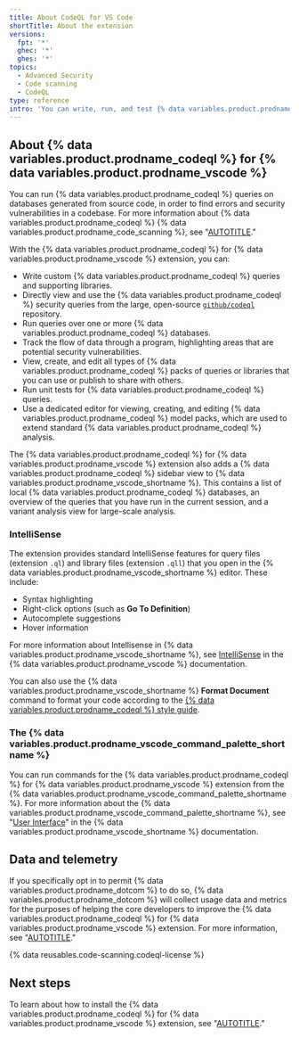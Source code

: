 ```yaml
---
title: About CodeQL for VS Code
shortTitle: About the extension
versions:
  fpt: '*'
  ghec: '*'
  ghes: '*'
topics:
  - Advanced Security
  - Code scanning
  - CodeQL
type: reference
intro: 'You can write, run, and test {% data variables.product.prodname_codeql %} queries inside {% data variables.product.prodname_vscode %} with the {% data variables.product.prodname_codeql %} extension.'
---
```


## About {% data variables.product.prodname_codeql %} for {% data variables.product.prodname_vscode %}

You can run {% data variables.product.prodname_codeql %} queries on databases generated from source code, in order to find errors and security vulnerabilities in a codebase. For more information about {% data variables.product.prodname_codeql %} {% data variables.product.prodname_code_scanning %}, see "[AUTOTITLE](/code-security/code-scanning/introduction-to-code-scanning/about-code-scanning-with-codeql)."

With the {% data variables.product.prodname_codeql %} for {% data variables.product.prodname_vscode %} extension, you can:

- Write custom {% data variables.product.prodname_codeql %} queries and supporting libraries.
- Directly view and use the {% data variables.product.prodname_codeql %} security queries from the large, open-source [`github/codeql`](https://github.com/github/codeql) repository.
- Run queries over one or more {% data variables.product.prodname_codeql %} databases.
- Track the flow of data through a program, highlighting areas that are potential security vulnerabilities.
- View, create, and edit all types of {% data variables.product.prodname_codeql %} packs of queries or libraries that you can use or publish to share with others.
- Run unit tests for {% data variables.product.prodname_codeql %} queries.
- Use a dedicated editor for viewing, creating, and editing {% data variables.product.prodname_codeql %} model packs, which are used to extend standard {% data variables.product.prodname_codeql %} analysis.

The {% data variables.product.prodname_codeql %} for {% data variables.product.prodname_vscode %} extension also adds a {% data variables.product.prodname_codeql %} sidebar view to {% data variables.product.prodname_vscode_shortname %}. This contains a list of local {% data variables.product.prodname_codeql %} databases, an overview of the queries that you have run in the current session, and a variant analysis view for large-scale analysis.

### IntelliSense

The extension provides standard IntelliSense features for query files (extension `.ql`) and library files (extension `.qll`) that you open in the {% data variables.product.prodname_vscode_shortname %} editor. These include:

- Syntax highlighting
- Right-click options (such as **Go To Definition**)
- Autocomplete suggestions
- Hover information

For more information about Intellisense in {% data variables.product.prodname_vscode_shortname %}, see [IntelliSense](https://code.visualstudio.com/docs/editor/intellisense) in the {% data variables.product.prodname_vscode %} documentation.

You can also use the {% data variables.product.prodname_vscode_shortname %} **Format Document** command to format your code according to the [{% data variables.product.prodname_codeql %} style guide](https://github.com/github/codeql/blob/main/docs/ql-style-guide.md).

### The {% data variables.product.prodname_vscode_command_palette_shortname %}

You can run commands for the {% data variables.product.prodname_codeql %} for {% data variables.product.prodname_vscode %} extension from the {% data variables.product.prodname_vscode_command_palette_shortname %}. For more information about the {% data variables.product.prodname_vscode_command_palette_shortname %}, see "[User Interface](https://code.visualstudio.com/docs/getstarted/userinterface#_command-palette)" in the {% data variables.product.prodname_vscode_shortname %} documentation.

## Data and telemetry

If you specifically opt in to permit {% data variables.product.prodname_dotcom %} to do so, {% data variables.product.prodname_dotcom %} will collect usage data and metrics for the purposes of helping the core developers to improve the {% data variables.product.prodname_codeql %} for {% data variables.product.prodname_vscode %} extension. For more information, see "[AUTOTITLE](/code-security/codeql-for-vs-code/using-the-advanced-functionality-of-the-codeql-for-vs-code-extension/telemetry-in-codeql-for-visual-studio-code)."

{% data reusables.code-scanning.codeql-license %}

## Next steps

To learn about how to install the {% data variables.product.prodname_codeql %} for {% data variables.product.prodname_vscode %} extension, see "[AUTOTITLE](/code-security/codeql-for-vs-code/getting-started-with-codeql-for-vs-code/installing-codeql-for-vs-code)."
